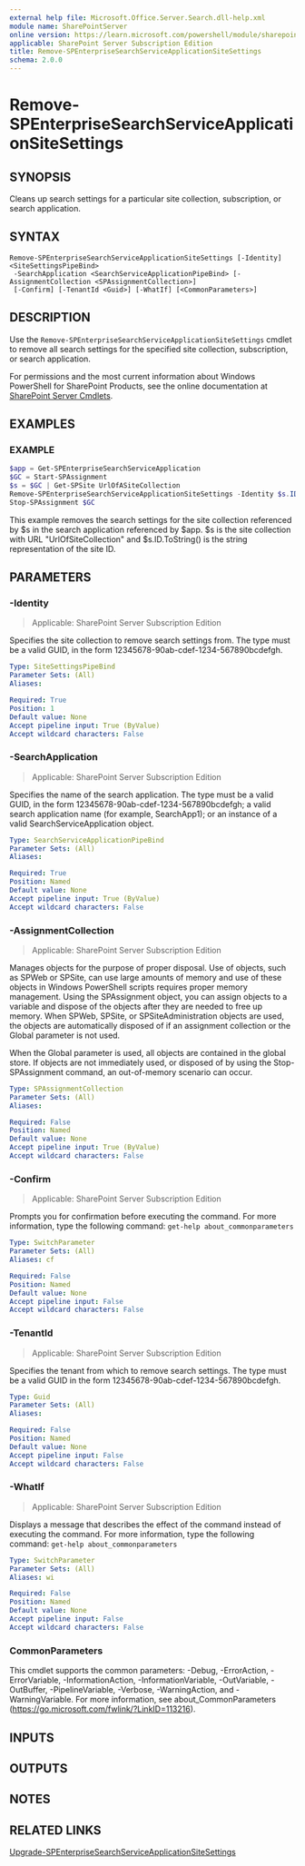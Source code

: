 ```yaml
---
external help file: Microsoft.Office.Server.Search.dll-help.xml
module name: SharePointServer
online version: https://learn.microsoft.com/powershell/module/sharepoint-server/remove-spenterprisesearchserviceapplicationsitesettings
applicable: SharePoint Server Subscription Edition
title: Remove-SPEnterpriseSearchServiceApplicationSiteSettings
schema: 2.0.0
---
```


# Remove-SPEnterpriseSearchServiceApplicationSiteSettings

## SYNOPSIS
Cleans up search settings for a particular site collection, subscription, or search application.

## SYNTAX

```
Remove-SPEnterpriseSearchServiceApplicationSiteSettings [-Identity] <SiteSettingsPipeBind>
 -SearchApplication <SearchServiceApplicationPipeBind> [-AssignmentCollection <SPAssignmentCollection>]
 [-Confirm] [-TenantId <Guid>] [-WhatIf] [<CommonParameters>]
```

## DESCRIPTION
Use the `Remove-SPEnterpriseSearchServiceApplicationSiteSettings` cmdlet to remove all search settings for the specified site collection, subscription, or search application.

For permissions and the most current information about Windows PowerShell for SharePoint Products, see the online documentation at [SharePoint Server Cmdlets](https://learn.microsoft.com/powershell/sharepoint/sharepoint-server/sharepoint-server-cmdlets).

## EXAMPLES

### EXAMPLE
```powershell
$app = Get-SPEnterpriseSearchServiceApplication
$GC = Start-SPAssignment
$s = $GC | Get-SPSite UrlOfASiteCollection
Remove-SPEnterpriseSearchServiceApplicationSiteSettings -Identity $s.ID.ToString() -SearchApplication $app
Stop-SPAssignment $GC
```

This example removes the search settings for the site collection referenced by $s in the search application referenced by $app.
$s is the site collection with URL "UrlOfSiteCollection" and $s.ID.ToString() is the string representation of the site ID.

## PARAMETERS

### -Identity

> Applicable: SharePoint Server Subscription Edition

Specifies the site collection to remove search settings from.
The type must be a valid GUID, in the form 12345678-90ab-cdef-1234-567890bcdefgh.

```yaml
Type: SiteSettingsPipeBind
Parameter Sets: (All)
Aliases:

Required: True
Position: 1
Default value: None
Accept pipeline input: True (ByValue)
Accept wildcard characters: False
```

### -SearchApplication

> Applicable: SharePoint Server Subscription Edition

Specifies the name of the search application.
The type must be a valid GUID, in the form 12345678-90ab-cdef-1234-567890bcdefgh; a valid search application name (for example, SearchApp1); or an instance of a valid SearchServiceApplication object.

```yaml
Type: SearchServiceApplicationPipeBind
Parameter Sets: (All)
Aliases:

Required: True
Position: Named
Default value: None
Accept pipeline input: True (ByValue)
Accept wildcard characters: False
```

### -AssignmentCollection

> Applicable: SharePoint Server Subscription Edition

Manages objects for the purpose of proper disposal. Use of objects, such as SPWeb or SPSite, can use large amounts of memory and use of these objects in Windows PowerShell scripts requires proper memory management. Using the SPAssignment object, you can assign objects to a variable and dispose of the objects after they are needed to free up memory. When SPWeb, SPSite, or SPSiteAdministration objects are used, the objects are automatically disposed of if an assignment collection or the Global parameter is not used.

When the Global parameter is used, all objects are contained in the global store. If objects are not immediately used, or disposed of by using the Stop-SPAssignment command, an out-of-memory scenario can occur.
```yaml
Type: SPAssignmentCollection
Parameter Sets: (All)
Aliases:

Required: False
Position: Named
Default value: None
Accept pipeline input: True (ByValue)
Accept wildcard characters: False
```

### -Confirm

> Applicable: SharePoint Server Subscription Edition

Prompts you for confirmation before executing the command.
For more information, type the following command: `get-help about_commonparameters`

```yaml
Type: SwitchParameter
Parameter Sets: (All)
Aliases: cf

Required: False
Position: Named
Default value: None
Accept pipeline input: False
Accept wildcard characters: False
```

### -TenantId

> Applicable: SharePoint Server Subscription Edition

Specifies the tenant from which to remove search settings.
The type must be a valid GUID in the form 12345678-90ab-cdef-1234-567890bcdefgh.

```yaml
Type: Guid
Parameter Sets: (All)
Aliases:

Required: False
Position: Named
Default value: None
Accept pipeline input: False
Accept wildcard characters: False
```

### -WhatIf

> Applicable: SharePoint Server Subscription Edition

Displays a message that describes the effect of the command instead of executing the command.
For more information, type the following command: `get-help about_commonparameters`

```yaml
Type: SwitchParameter
Parameter Sets: (All)
Aliases: wi

Required: False
Position: Named
Default value: None
Accept pipeline input: False
Accept wildcard characters: False
```

### CommonParameters
This cmdlet supports the common parameters: -Debug, -ErrorAction, -ErrorVariable, -InformationAction, -InformationVariable, -OutVariable, -OutBuffer, -PipelineVariable, -Verbose, -WarningAction, and -WarningVariable. For more information, see about_CommonParameters (https://go.microsoft.com/fwlink/?LinkID=113216).

## INPUTS

## OUTPUTS

## NOTES

## RELATED LINKS

[Upgrade-SPEnterpriseSearchServiceApplicationSiteSettings](Upgrade-SPEnterpriseSearchServiceApplicationSiteSettings.md)
